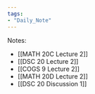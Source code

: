```yaml
---
tags:
- "Daily_Note"
---
```


Notes:
- [[MATH 20C Lecture 2]]
- [[DSC 20 Lecture 2]]
- [[COGS 9 Lecture 2]]
- [[MATH 20D Lecture 2]]
- [[DSC 20 Discussion 1]]
